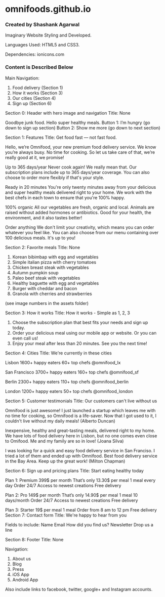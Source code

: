# omnifoods.github.io

### Created by Shashank Agarwal ###

Imaginary Website Styling and Developed.

Languages Used: HTML5 and CSS3.

Dependencies: ionicons.com

### Content is Described Below ###
Main Navigation:
1. Food delivery (Section 1)
2. How it works (Section 3)
3. Our cities (Section 4)
4. Sign up (Section 6)


Section 0: Header with hero image and navigation
Title: None

Goodbye junk food. Hello super healthy meals.
Button 1: I’m hungry (go down to sign up section)
Button 2: Show me more (go down to next section)



Section 1: Features
Title: Get food fast — not fast food.

Hello, we’re Omnifood, your new premium food delivery service. We know you’re always busy. No time for cooking. So let us take care of that, we’re really good at it, we promise!

Up to 365 days/year
Never cook again! We really mean that. Our subscription plans include up to 365 days/year coverage. You can also choose to order more flexibly if that's your style.

Ready in 20 minutes
You're only twenty minutes away from your delicious and super healthy meals delivered right to your home. We work with the best chefs in each town to ensure that you're 100% happy.

100% organic
All our vegetables are fresh, organic and local. Animals are raised without added hormones or antibiotics. Good for your health, the environment, and it also tastes better!

Order anything
We don't limit your creativity, which means you can order whatever you feel like. You can also choose from our menu containing over 100 delicious meals. It's up to you!



Section 2: Favorite meals
Title: None

1.	Korean bibimbap with egg and vegetables
2.	Simple italian pizza with cherry tomatoes 
3.	Chicken breast steak with vegetables  
4.	Autumn pumpkin soup
5.	Paleo beef steak with vegetables
6.	Healthy baguette with egg and vegetables
7.	Burger with cheddar and bacon 
8.	Granola with cherries and strawberries

(see image numbers in the assets folder)



Section 3: How it works
Title: How it works - Simple as 1, 2, 3

1.	Choose the subscription plan that best fits your needs and sign up today.
2.	Order your delicious meal using our mobile app or website. Or you can even call us!
3.	Enjoy your meal after less than 20 minutes. See you the next time!



Section 4: Cities
Title: We're currently in these cities

Lisbon
1600+ happy eaters
60+ top chefs
@omnifood_lx

San Francisco
3700+ happy eaters
160+ top chefs
@omnifood_sf

Berlin
2300+ happy eaters
110+ top chefs
@omnifood_berlin

London
1200+ happy eaters
50+ top chefs
@omnifood_london




Section 5: Customer testimonials
Title: Our customers can't live without us

Omnifood is just awesome! I just launched a startup which leaves me with no time for cooking, so Omnifood is a life-saver. Now that I got used to it, I couldn't live without my daily meals!
(Alberto Duncan)

Inexpensive, healthy and great-tasting meals, delivered right to my home. We have lots of food delivery here in Lisbon, but no one comes even close to Omifood. Me and my family are so in love!
(Joana Silva)

I was looking for a quick and easy food delivery service in San Franciso. I tried a lot of them and ended up with Omnifood. Best food delivery service in the Bay Area. Keep up the great work!
(Milton Chapman)



Section 6: Sign up and pricing plans
Title: Start eating healthy today

Plan 1: Premium
399$ per month
That’s only 13.30$ per meal
1 meal every day
Order 24/7
Access to newest creations
Free delivery


Plan 2: Pro
149$ per month
That’s only 14.90$ per meal
1 meal 10 days/month
Order 24/7
Access to newest creations
Free delivery


Plan 3: Starter
19$ per meal
1 meal
Order from 8 am to 12 pm
Free delivery
Section 7: Contact form
Title: We're happy to hear from you

Fields to include:
Name
Email
How did you find us?
Newsletter
Drop us a line

Section 8: Footer
Title: None

Navigation:
1. About us
2. Blog
3. Press
4. iOS App
5. Android App

Also include links to facebook, twitter, google+ and Instagram accounts.



